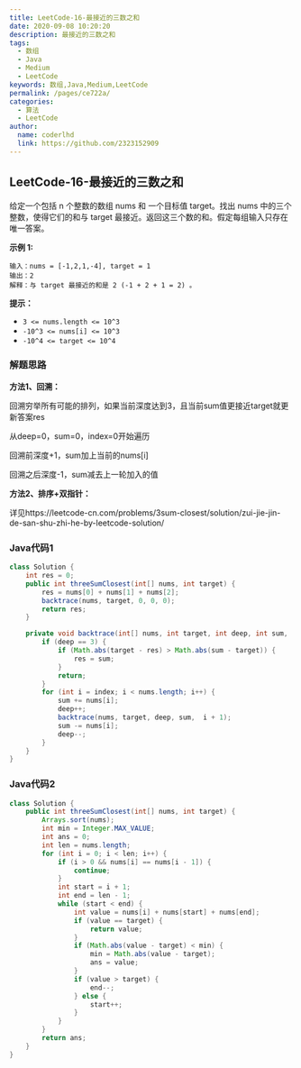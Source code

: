 ```yaml
---
title: LeetCode-16-最接近的三数之和
date: 2020-09-08 10:20:20
description: 最接近的三数之和
tags: 
  - 数组
  - Java
  - Medium
  - LeetCode
keywords: 数组,Java,Medium,LeetCode
permalink: /pages/ce722a/
categories: 
  - 算法
  - LeetCode
author: 
  name: coderlhd
  link: https://github.com/2323152909
---
```


## LeetCode-16-最接近的三数之和

给定一个包括 n 个整数的数组 nums 和 一个目标值 target。找出 nums 中的三个整数，使得它们的和与 target 最接近。返回这三个数的和。假定每组输入只存在唯一答案。

 <!--more-->

**示例 1:**

```
输入：nums = [-1,2,1,-4], target = 1
输出：2
解释：与 target 最接近的和是 2 (-1 + 2 + 1 = 2) 。
```

**提示：**

- `3 <= nums.length <= 10^3`
- `-10^3 <= nums[i] <= 10^3`
- `-10^4 <= target <= 10^4`

### 解题思路

**方法1、回溯：**

回溯穷举所有可能的排列，如果当前深度达到3，且当前sum值更接近target就更新答案res

从deep=0，sum=0，index=0开始遍历

回溯前深度+1，sum加上当前的nums[i]

回溯之后深度-1，sum减去上一轮加入的值

**方法2、排序+双指针：**

详见https://leetcode-cn.com/problems/3sum-closest/solution/zui-jie-jin-de-san-shu-zhi-he-by-leetcode-solution/

### Java代码1

```java
class Solution {
    int res = 0;
    public int threeSumClosest(int[] nums, int target) {
        res = nums[0] + nums[1] + nums[2];
        backtrace(nums, target, 0, 0, 0);
        return res;
    }

    private void backtrace(int[] nums, int target, int deep, int sum,  int index) {
        if (deep == 3) {
            if (Math.abs(target - res) > Math.abs(sum - target)) {
                res = sum;
            }
            return;
        }
        for (int i = index; i < nums.length; i++) {
            sum += nums[i];
            deep++;
            backtrace(nums, target, deep, sum,  i + 1);
            sum -= nums[i];
            deep--;
        }
    }
}
```

### Java代码2

```java
class Solution {
    public int threeSumClosest(int[] nums, int target) {
        Arrays.sort(nums);
        int min = Integer.MAX_VALUE;
        int ans = 0;
        int len = nums.length;
        for (int i = 0; i < len; i++) {
            if (i > 0 && nums[i] == nums[i - 1]) {
                continue;
            }
            int start = i + 1;
            int end = len - 1;
            while (start < end) {
                int value = nums[i] + nums[start] + nums[end];
                if (value == target) {
                    return value;
                }
                if (Math.abs(value - target) < min) {
                    min = Math.abs(value - target);
                    ans = value;
                }
                if (value > target) {
                    end--;
                } else {
                    start++;
                }
            }
        }
        return ans;
    }
}
```

